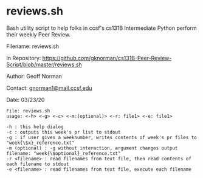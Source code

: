 # reviews.sh
Bash utility script to help folks in ccsf's cs131B Intermediate Python perform their weekly Peer Review.

Filename: reviews.sh 

In Repository: https://github.com/gknorman/cs131B-Peer-Review-Script/blob/master/reviews.sh

Author: Geoff Norman

Contact: gnorman1@mail.ccsf.edu

Date: 03/23/20


	File: reviews.sh
	usage: <-h> <-g> <-c> <-m:(optional)> <-r: file1> <-e: file1> 

	-h : this help dialog
	-c : outputs this week's pr list to stdout
	-g : if user gives a weeknumber, writes contents of week's pr files to "week{\$x}_reference.txt"
	-m (optional) : -g without interaction, argument changes output filename: "week{\$optional}_reference.txt"
	-r <filename> : read filenames from text file, then read contents of each filename to stdout
	-e <filename> : read filenames from text file, execute each filename
